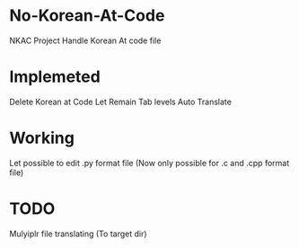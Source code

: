 # No-Korean-At-Code
NKAC Project
Handle Korean At code file

# Implemeted
Delete Korean at Code
Let Remain Tab levels
Auto Translate 

# Working
Let possible to edit .py format file (Now only possible for .c and .cpp format file)

# TODO
Mulyiplr file translating (To target dir) 
